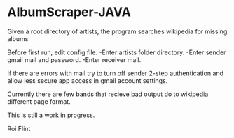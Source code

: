 # AlbumScraper-JAVA
Given a root directory of artists, the program searches wikipedia for missing albums

Before first run, edit config file.
-Enter artists folder directory.
-Enter sender gmail mail and password.
-Enter receiver mail.

If there are errors with mail try to turn off sender 2-step authentication and allow less secure app access in gmail account settings.

Currently there are few bands that recieve bad output do to wikipedia different page format.


This is still a work in progress.

Roi Flint
